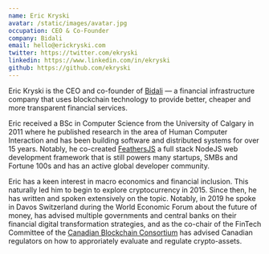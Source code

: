 ```yaml
---
name: Eric Kryski
avatar: /static/images/avatar.jpg
occupation: CEO & Co-Founder
company: Bidali
email: hello@erickryski.com
twitter: https://twitter.com/ekryski
linkedin: https://www.linkedin.com/in/ekryski
github: https://github.com/ekryski
---
```


Eric Kryski is the CEO and co-founder of [Bidali](https://www.bidali.com) — a financial infrastructure company that uses blockchain technology to provide better, cheaper and more transparent financial services.

Eric received a BSc in Computer Science from the University of Calgary in 2011 where he published research in the area of Human Computer Interaction and has been building software and distributed systems for over 15 years. Notably, he co-created [FeathersJS](https://www.feathersjs.com) a full stack NodeJS web development framework that is still powers many startups, SMBs and Fortune 100s and has an active global developer community.

Eric has a keen interest in macro economics and financial inclusion. This naturally led him to begin to explore cryptocurrency in 2015. Since then, he has written and spoken extensively on the topic. Notably, in 2019 he spoke in Davos Switzerland during the World Economic Forum about the future of money, has advised multiple governments and central banks on their financial digital transformation strategies, and as the co-chair of the FinTech Committee of the [Canadian Blockchain Consortium](https://www.canadablockchain.ca/) has advised Canadian regulators on how to approriately evaluate and regulate crypto-assets.
